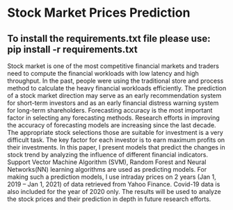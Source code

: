 # Stock Market Prices Prediction
## To install the requirements.txt file please use:   pip install -r requirements.txt
Stock market is one of the most competitive financial markets and traders need to compute the financial workloads with low latency and high throughput. In the past, people were using the traditional store and process method to calculate the heavy financial workloads efficiently. 
The prediction of a stock market direction may serve as an early recommendation system for short-term investors and as an early financial distress warning system for long-term shareholders. Forecasting accuracy is the most important factor in selecting any forecasting methods. Research efforts in improving the accuracy of forecasting models are increasing since the last decade. The appropriate stock selections those are suitable for investment is a very difficult task. The key factor for each investor is to earn maximum profits on their investments. 
In this paper, I present models that predict the changes in stock trend by analyzing the influence of different financial indicators. Support Vector Machine Algorithm (SVM), Random Forest and Neural Networks(NN) learning algorithms are used as predicting models. 
For making such a prediction models, I use intraday prices on 2 years (Jan 1, 2019 – Jan 1, 2021) of data retrieved from Yahoo Finance. Covid-19 data is also included for the year of 2020 only. The results will be used to analyze the stock prices and their prediction in depth in future research efforts.

